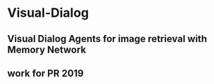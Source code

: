 # Visual-Dialog
## Visual Dialog Agents for image retrieval with Memory Network
## work for PR 2019 

